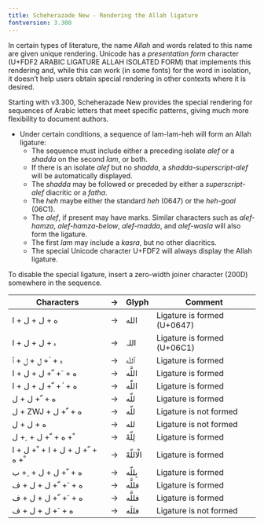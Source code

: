 ```yaml
---
title: Scheherazade New - Rendering the Allah ligature
fontversion: 3.300
---
```



In certain types of literature, the name *Allah* and words related to this name are given unique rendering. Unicode has a *presentation form* character (U+FDF2 ARABIC LIGATURE ALLAH ISOLATED FORM) that implements this rendering and, while this can work (in some fonts) for the word in isolation, it doesn’t help users obtain special rendering in other contexts where it is desired. 

Starting with v3.300, Scheherazade New provides the special rendering for sequences of Arabic letters that meet specific patterns, giving much more flexibility to document authors. 

* Under certain conditions, a sequence of lam-lam-heh will form an Allah ligature:
  * The sequence must include either a preceding isolate *alef* or a *shadda* on the second *lam*, or both.
  * If there is an isolate *alef* but no *shadda*, a *shadda-superscript-alef* will be automatically displayed.
  * The *shadda* may be followed or preceded by either a *superscript-alef* diacritic or a *fatha*.
  * The *heh* maybe either the standard *heh* (0647) or the *heh-goal* (06C1).
  * The *alef*, if present may have marks. Similar characters such as *alef-hamza*, *alef-hamza-below*, *alef-madda*, and *alef-wasla* will also form the ligature.
  * The first *lam* may include a *kasra*, but no other diacritics.
  * The special Unicode character U+FDF2 will always display the Allah ligature.

To disable the special ligature, insert a zero-width joiner character (200D) somewhere in the sequence.

Characters | → | Glyph | Comment
---------- | - | ----  | -------
<span class='scheherazadenewL-R normal'>&#x202d;&#x0627; + &#x0644; + &#x0644; + &#x0647;</span> | → | <span dir="rtl" class='scheherazadenew-R normal'> الله	</span> | Ligature is formed (U+0647)
<span class='scheherazadenewL-R normal'>&#x202d;&#x0627; + &#x0644; + &#x0644; + &#x06c1;</span> | → | <span dir="rtl" class='scheherazadenew-R normal'>اللہ	</span> | Ligature is formed (U+06C1)
<span class='scheherazadenewL-R normal'>&#x202d;&#x0671; + &#x0644; + &#x0644; + &#x0651; + &#x0647;</span> | → | <span dir="rtl" class='scheherazadenew-R normal'> ٱللّه </span> | Ligature is formed
<span class='scheherazadenewL-R normal'>&#x202d;&#x0627; + &#x0644; + &#x0644; + &#x0651; + &#x064e; + &#x0647;</span> | → | <span dir="rtl" class='scheherazadenew-R normal'>اللَّه	</span> | Ligature is formed
<span class='scheherazadenewL-R normal'>&#x202d;&#x0627; + &#x0644; + &#x0644; + &#x0651; + &#x0670; + &#x0647;</span> | → | <span dir="rtl" class='scheherazadenew-R normal'>اللّٰه</span> | 	Ligature is formed
<span class='scheherazadenewL-R normal'>&#x202d;&#x0644; + &#x0644; + &#x0651; + &#x0647;</span> | → | <span dir="rtl" class='scheherazadenew-R normal'>&#x0644;&#x0644;&#x0651;&#x0647;</span> | Ligature is formed
<span class='scheherazadenewL-R normal'>&#x202d;&#x0644; + ZWJ + &#x0644; + &#x0651; + &#x0647;</span> | → | <span dir="rtl" class='scheherazadenew-R normal'>&#x0644;&#x200D;&#x0644;&#x0651;&#x0647;</span> | Ligature is not formed
<span class='scheherazadenewL-R normal'>&#x202d;&#x0644; + &#x0644; + &#x0647;</span> | → | <span dir="rtl" class='scheherazadenew-R normal'>&#x0644;&#x0644;&#x0647;</span> | Ligature is not formed
<span class='scheherazadenewL-R normal'>&#x202d;&#x0644; + &#x0650; + &#x0644; + &#x0651; + &#x0647; + &#x0652;</span> | → | <span dir="rtl" class='scheherazadenew-R normal'>لِلّهْ	</span> | Ligature is formed
<span class='scheherazadenewL-R normal'>&#x202d;&#x0627; + &#x0644; + &#x0652; + &#x0627; + &#x0644; + &#x0644; + &#x0651; + &#x0647; + &#x0652;</span> | → | <span dir="rtl" class='scheherazadenew-R normal'>الْاللّهْ	</span> | Ligature is formed
<span class='scheherazadenewL-R normal'>&#x202d;&#x0628; + &#x0650; + &#x0644; + &#x0644; + &#x0651; + &#x0647;</span> | → | <span dir="rtl" class='scheherazadenew-R normal'>بِللّه	</span> | Ligature is formed
<span class='scheherazadenewL-R normal'>&#x202d;&#x0641; + &#x0644; + &#x0644; + &#x0651; + &#x064e; + &#x0647;</span> | → | <span dir="rtl" class='scheherazadenew-R normal'>فللَّه	</span> | Ligature is formed
<span class='scheherazadenewL-R normal'>&#x202d;&#x0641; + &#x0644; + &#x0644; + &#x0651; + &#x064e; + &#x0647;</span> | → | <span dir="rtl" class='scheherazadenew-R normal'>فللَّه	</span> | Ligature is formed
<span class='scheherazadenewL-R normal'>&#x202d;&#x0641; + &#x0644; + &#x0644; + &#x064e; + &#x0647;</span> | → | <span dir="rtl" class='scheherazadenew-R normal'>فللَه	</span> | Ligature is not formed





<!-- PRODUCT SITE ONLY
[font id='scheherazadenew' face='ScheherazadeNew-Regular' size='150%' rtl=1]
[font id='scheherazadenewL' face='ScheherazadeNew-Regular' size='150%' ltr=1]
-->
